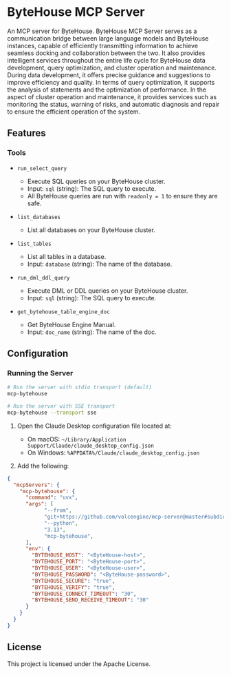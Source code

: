 # ByteHouse MCP Server

An MCP server for ByteHouse. ByteHouse MCP Server serves as a communication bridge between large language models and ByteHouse instances, capable of efficiently transmitting information to achieve seamless docking and collaboration between the two. It also provides intelligent services throughout the entire life cycle for ByteHouse data development, query optimization, and cluster operation and maintenance. During data development, it offers precise guidance and suggestions to improve efficiency and quality. In terms of query optimization, it supports the analysis of statements and the optimization of performance. In the aspect of cluster operation and maintenance, it provides services such as monitoring the status, warning of risks, and automatic diagnosis and repair to ensure the efficient operation of the system.

## Features

### Tools

* `run_select_query`
  - Execute SQL queries on your ByteHouse cluster.
  - Input: `sql` (string): The SQL query to execute.
  - All ByteHouse queries are run with `readonly = 1` to ensure they are safe.

* `list_databases`
  - List all databases on your ByteHouse cluster.

* `list_tables`
  - List all tables in a database.
  - Input: `database` (string): The name of the database.

* `run_dml_ddl_query`
  - Execute DML or DDL queries on your ByteHouse cluster.
  - Input: `sql` (string): The SQL query to execute.

* `get_bytehouse_table_engine_doc`
  - Get ByteHouse Engine Manual.
  - Input: `doc_name` (string): The name of the doc.

## Configuration

### Running the Server

```bash
# Run the server with stdio transport (default)
mcp-bytehouse

# Run the server with SSE transport
mcp-bytehouse --transport sse
```

1. Open the Claude Desktop configuration file located at:
   - On macOS: `~/Library/Application Support/Claude/claude_desktop_config.json`
   - On Windows: `%APPDATA%/Claude/claude_desktop_config.json`

2. Add the following:

```json
{
  "mcpServers": {
    "mcp-bytehouse": {
      "command": "uvx",
      "args": [
            "--from",
            "git+https://github.com/volcengine/mcp-server@master#subdirectory=server/mcp_server_bytehouse",
            "--python",
            "3.13",
            "mcp-bytehouse",
      ],
      "env": {
        "BYTEHOUSE_HOST": "<ByteHouse-host>",
        "BYTEHOUSE_PORT": "<ByteHouse-port>",
        "BYTEHOUSE_USER": "<ByteHouse-user>",
        "BYTEHOUSE_PASSWORD": "<ByteHouse-password>",
        "BYTEHOUSE_SECURE": "true",
        "BYTEHOUSE_VERIFY": "true",
        "BYTEHOUSE_CONNECT_TIMEOUT": "30",
        "BYTEHOUSE_SEND_RECEIVE_TIMEOUT": "30"
      }
    }
  }
}
```

## License

This project is licensed under the Apache License.
